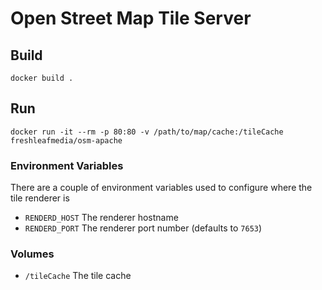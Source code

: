 # Open Street Map Tile Server

## Build

```
docker build .
```

## Run

```
docker run -it --rm -p 80:80 -v /path/to/map/cache:/tileCache freshleafmedia/osm-apache
```

### Environment Variables

There are a couple of environment variables used to configure where the tile renderer is

- `RENDERD_HOST` The renderer hostname
- `RENDERD_PORT` The renderer port number (defaults to `7653`)

### Volumes

- `/tileCache` The tile cache
